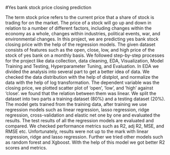 #Yes bank stock price closing prediction

The term stock price refers to the current price that a share of stock is trading for on the market. The price of a stock will go up and down in relation to a number of different factors, including changes within the economy as a whole, changes within industries, political events, war, and environmental changes. In this project, we are predicting yes bank stock closing price with the help of the regression models. The given dataset consists of features such as the open, close, low, and high price of the stock of yes bank on a monthly basis. We followed step-by-step processes for the project like data collection, data cleaning, EDA, Visualization, Model Training and Testing, Hyperparameter Tuning, and Evaluation. In EDA we divided the analysis into several part to get a better idea of data. We checked the data distribution with the help of distplot, and normalize the data with the help of log transformation. The dependent variable was the closing price, we plotted scatter plot of ‘open’, ‘low’, and ’high’ against ‘close’. we found that the relation between them was linear. We split the dataset into two parts a training dataset (80%) and a testing dataset (20%). The model gets trained from the training data, after training we use regression models such as linear regression, lasso regression, ridge regression, cross-validation and elastic net one by one and evaluated the results. The test results of all the regression models are evaluated and compared. We checked performance metrics such as R2, adj R2, MSE, and RMSE etc. Unfortunately, results were not up to the mark with linear regression, ridge and lasso regression. Further we tried other models such as random forest and Xgboost. With the help of this model we got better R2 scores and metrics.
